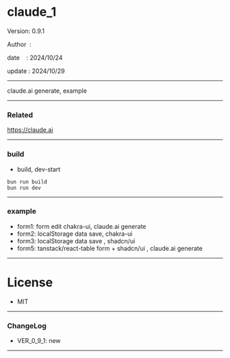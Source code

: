 ﻿# claude_1

 Version: 0.9.1

 Author  :
 
 date    : 2024/10/24

 update : 2024/10/29  

***

claude.ai generate, example

***
### Related

https://claude.ai

***
### build

* build, dev-start

```
bun run build
bun run dev
```

***
### example

* form1: form edit chakra-ui, claude.ai generate
* form2: localStorage data save, chakra-ui
* form3: localStorage  data save , shadcn/ui
* form5: tanstack/react-table form + shadcn/ui , claude.ai generate

*** 
# License

* MIT

***
### ChangeLog

* VER_0_9_1: new

***

